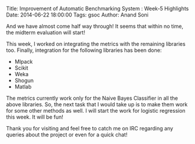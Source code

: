 Title: Improvement of Automatic Benchmarking System : Week-5 Highlights
Date: 2014-06-22 18:00:00
Tags: gsoc
Author: Anand Soni

And we have almost come half way through! It seems that within no time, the midterm evaluation will start! 

This week, I worked on integrating the metrics with the remaining libraries too. Finally, integration for the following libraries has been done:

* Mlpack
* Scikit
* Weka
* Shogun
* Matlab

The metrics currently work only for the Naive Bayes Classifier in all the above libraries. So, the next task that I would take up is to make them work for some other methods as well. I will start the work for logistic regression this week. It will be fun!

Thank you for visiting and feel free to catch me on IRC regarding any queries about the project or even for a quick chat!
